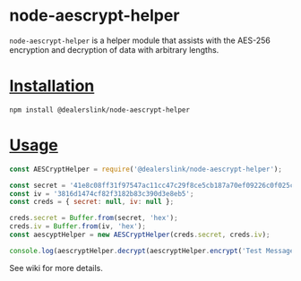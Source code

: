 # node-aescrypt-helper

`node-aescrypt-helper` is a helper module that assists with the AES-256 encryption and decryption of data with arbitrary lengths.

# [Installation](#installation)
<a name="installation"></a>

```shell
npm install @dealerslink/node-aescrypt-helper
```

# [Usage](#usage)
<a name="usage"></a>

```js
const AESCryptHelper = require('@dealerslink/node-aescrypt-helper');

const secret = '41e8c08ff31f97547ac11cc47c29f8ce5cb187a70ef09226c0f025c25c55b5b3';
const iv = '3816d1474cf82f3182b83c390d3e8eb5';
const creds = { secret: null, iv: null };

creds.secret = Buffer.from(secret, 'hex');
creds.iv = Buffer.from(iv, 'hex');
const aescyptHelper = new AESCryptHelper(creds.secret, creds.iv);

console.log(aescryptHelper.decrypt(aescryptHelper.encrypt('Test Message')));
```

See wiki for more details.
